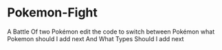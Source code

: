 # Pokemon-Fight
A Battle Of two Pokémon edit the code to switch between Pokémon
what Pokemon should I add next And What Types Should I add next
